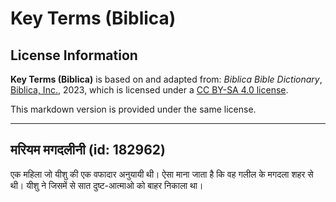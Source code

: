 # Key Terms (Biblica)

## License Information

**Key Terms (Biblica)** is based on and adapted from: _Biblica Bible Dictionary_, [Biblica, Inc.](https://www.biblica.com/), 2023, which is licensed under a [CC BY-SA 4.0 license](https://creativecommons.org/licenses/by-sa/4.0/legalcode.en).

This markdown version is provided under the same license.



--------------------------------

## मरियम मगदलीनी (id: 182962)

एक महिला जो यीशु की एक वफादार अनुयायी थी। ऐसा माना जाता है कि वह गलील के मगदला शहर से थी। यीशु ने जिसमें से सात दुष्ट\-आत्माओ को बाहर निकाला था।



